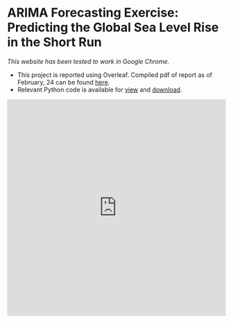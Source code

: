 # ARIMA Forecasting Exercise: Predicting the Global Sea Level Rise in the Short Run

*This website has been tested to work in Google Chrome.*

* This project is reported using Overleaf. Compiled pdf of report as of February, 24 can be found [here](https://docs.google.com/viewer?url=https://ddtsvetkova.github.io/sealvl/report_24.02.pdf).
* Relevant Python code is available for [view](code.html) and [download](script_1.ipynb).

<iframe src="https://docs.google.com/viewer?url=https://ddtsvetkova.github.io/sealvl/report_24.02.pdf&embedded=true" style="width:100%; height:500px;" frameborder="0"></iframe>
